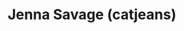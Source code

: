 ---
title: Jenna Savage (catjeans)
layout: speaker
name: Jenna Savage (catjeans)
short_description: Jenna works at Gamers First as the Director of Player Operations, and Women's Car Ball as the Operations Director.
description: Jenna works at Gamers First as the Director of Player Operations, and Women's Car Ball as the Operations Director. She has loved esports since she joined the esports club at Michigan State University during her undergrad time there. 
img: "/img/speakers/j-savage.jpeg"
social: null
order: 1
---